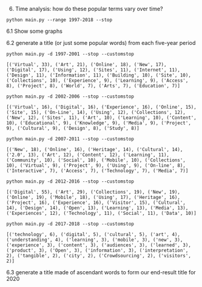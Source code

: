 6. Time analysis: how do these popular terms vary over time?

`python main.py --range 1997-2018 --stop`

6.1 Show some graphs

6.2 generate a title (or just some popular words) from each five-year period

`python main.py -d 1997-2001 --stop --customstop`
```
[('Virtual', 33), ('Art', 21), ('Online', 18), ('New', 17), ('Digital', 17), ('Using', 12), ('Sites', 11), ('Internet', 11), ('Design', 11), ('Information', 11), ('Building', 10), ('Site', 10), ('Collections', 10), ('Experience', 9), ('Learning', 9), ('Access', 8), ('Project', 8), ('World', 7), ('Arts', 7), ('Education', 7)]
```

`python main.py -d 2002-2006 --stop --customstop`
```
[('Virtual', 16), ('Digital', 16), ('Experience', 16), ('Online', 15), ('Site', 15), ('On-Line', 14), ('Using', 12), ('Collections', 12), ('New', 12), ('Sites', 11), ('Art', 10), ('Learning', 10), ('Content', 10), ('Educational', 9), ('Knowledge', 9), ('Media', 9), ('Project', 9), ('Cultural', 9), ('Design', 8), ('Study', 8)]
```

`python main.py -d 2007-2011 --stop --customstop `
```
[('New', 18), ('Online', 16), ('Heritage', 14), ('Cultural', 14), ('2.0', 13), ('Art', 12), ('Content', 12), ('Learning', 11), ('Community', 10), ('Social', 10), ('Mobile', 10), ('Collections', 10), ('Virtual', 9), ('Project', 9), ('Using', 9), ('On-line', 8), ('Interactive', 7), ('Access', 7), ('Technology', 7), ('Media', 7)]
```

`python main.py -d 2012-2016 --stop --customstop`
```
[('Digital', 55), ('Art', 29), ('Collections', 19), ('New', 19), ('Online', 19), ('Mobile', 18), ('Using', 17), ('Heritage', 16), ('Project', 16), ('Experience', 16), ('Visitor', 15), ('Cultural', 14), ('Design', 14), ('Open', 13), ('Learning', 13), ('Media', 13), ('Experiences', 12), ('Technology', 11), ('Social', 11), ('Data', 10)]
```

`python main.py -d 2017-2018 --stop --customstop`
```
[('technology', 6), ('digital', 5), ('cultural', 5), ('art', 4), ('understanding', 4), ('learning', 3), ('mobile', 3), ('new', 3), ('experience', 3), ('content', 3), ('audiences', 3), ('learned', 3), ('product', 3), ('Open', 3), ('information', 3), ('interpretation', 2), ('tangible', 2), ('city', 2), ('Crowdsourcing', 2), ('visitors', 2)]
```

6.3 generate a title made of ascendant words to form our end-result title for 2020